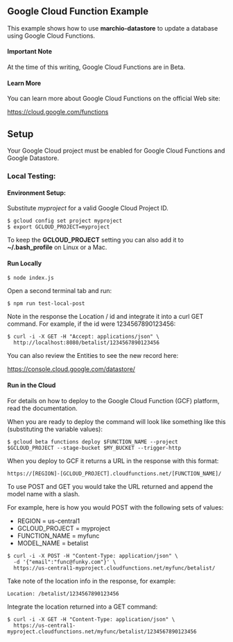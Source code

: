 ## Google Cloud Function Example

This example shows how to use __marchio-datastore__ to update a database using Google Cloud Functions.

#### Important Note

At the time of this writing, Google Cloud Functions are in Beta.

#### Learn More

You can learn more about Google Cloud Functions on the official Web site:

https://cloud.google.com/functions

## Setup

Your Google Cloud project must be enabled for Google Cloud Functions and Google Datastore.

### Local Testing:

#### Environment Setup:

Substitute *myproject* for a valid Google Cloud Project ID. 

```
$ gcloud config set project myproject
$ export GCLOUD_PROJECT=myproject
```

To keep the __GCLOUD\_PROJECT__ setting you can also add it to __~/.bash_profile__ on Linux or a Mac.

#### Run Locally

```$ node index.js```

Open a second terminal tab and run:

```$ npm run test-local-post```

Note in the response the Location / id and integrate it into a curl GET command. For example, if the id were 1234567890123456:

```
$ curl -i -X GET -H "Accept: applications/json" \
  http://localhost:8080/betalist/1234567890123456
```

You can also review the Entities to see the new record here:

https://console.cloud.google.com/datastore/

#### Run in the Cloud

For details on how to deploy to the Google Cloud Function (GCF) platform, read the documentation.

When you are ready to deploy the command will look like something like this (substituting the variable values):

```
$ gcloud beta functions deploy $FUNCTION_NAME --project $GCLOUD_PROJECT --stage-bucket $MY_BUCKET --trigger-http
```
 
When you deploy to GCF it returns a URL in the response with this format:

```     
https://[REGION]-[GCLOUD_PROJECT].cloudfunctions.net/[FUNCTION_NAME]/
```

To use POST and GET you would take the URL returned and append the model name with a slash. 

For example, here is how you would POST with the following sets of values:

* REGION = us-central1
* GCLOUD_PROJECT = myproject
* FUNCTION_NAME = myfunc
* MODEL_NAME = betalist

``` 
$ curl -i -X POST -H "Content-Type: application/json" \
  -d '{"email":"func@funky.com"}' \
  https://us-central1-myproject.cloudfunctions.net/myfunc/betalist/
```

Take note of the location info in the response, for example:

```Location: /betalist/1234567890123456```

Integrate the location returned into a GET command:

```
$ curl -i -X GET -H "Content-Type: application/json" \ 
  https://us-central1-myproject.cloudfunctions.net/myfunc/betalist/1234567890123456
``` 
 




